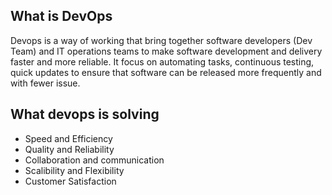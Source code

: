 ## What is DevOps

Devops is a way of working  that bring together software developers (Dev Team) and IT operations teams to make software development and delivery faster and more reliable. It focus on automating tasks, continuous  testing, quick updates to ensure that software can be released more frequently and with fewer issue.

## What devops is solving 
- Speed and Efficiency 
- Quality and Reliability
- Collaboration and communication
- Scalibility and Flexibility 
- Customer Satisfaction
